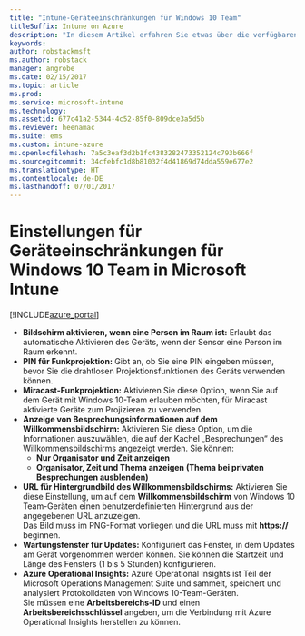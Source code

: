 ```yaml
---
title: "Intune-Geräteeinschränkungen für Windows 10 Team"
titleSuffix: Intune on Azure
description: "In diesem Artikel erfahren Sie etwas über die verfügbaren Geräteeinschränkungen für Windows 10 Team-Geräte."
keywords: 
author: robstackmsft
ms.author: robstack
manager: angrobe
ms.date: 02/15/2017
ms.topic: article
ms.prod: 
ms.service: microsoft-intune
ms.technology: 
ms.assetid: 677c41a2-5344-4c52-85f0-809dce3a5d5b
ms.reviewer: heenamac
ms.suite: ems
ms.custom: intune-azure
ms.openlocfilehash: 7a5c3eaf3d2b1fc4383282473352124c793b666f
ms.sourcegitcommit: 34cfebfc1d8b81032f4d41869d74dda559e677e2
ms.translationtype: HT
ms.contentlocale: de-DE
ms.lasthandoff: 07/01/2017
---
```

# <a name="windows-10-team-device-restriction-settings-in-microsoft-intune"></a>Einstellungen für Geräteeinschränkungen für Windows 10 Team in Microsoft Intune

[!INCLUDE[azure_portal](./includes/azure_portal.md)]

- **Bildschirm aktivieren, wenn eine Person im Raum ist:** Erlaubt das automatische Aktivieren des Geräts, wenn der Sensor eine Person im Raum erkennt.
- **PIN für Funkprojektion:** Gibt an, ob Sie eine PIN eingeben müssen, bevor Sie die drahtlosen Projektionsfunktionen des Geräts verwenden können.
- **Miracast-Funkprojektion:** Aktivieren Sie diese Option, wenn Sie auf dem Gerät mit Windows 10-Team erlauben möchten, für Miracast aktivierte Geräte zum Projizieren zu verwenden.
- **Anzeige von Besprechungsinformationen auf dem Willkommensbildschirm:** Aktivieren Sie diese Option, um die Informationen auszuwählen, die auf der Kachel „Besprechungen“ des Willkommensbildschirms angezeigt werden. Sie können:
    - **Nur Organisator und Zeit anzeigen**
    - **Organisator, Zeit und Thema anzeigen (Thema bei privaten Besprechungen ausblenden)**
- **URL für Hintergrundbild des Willkommensbildschirms:** Aktivieren Sie diese Einstellung, um auf dem **Willkommensbildschirm** von Windows 10 Team-Geräten einen benutzerdefinierten Hintergrund aus der angegebenen URL anzuzeigen.<br>Das Bild muss im PNG-Format vorliegen und die URL muss mit **https://** beginnen.
- **Wartungsfenster für Updates:** Konfiguriert das Fenster, in dem Updates am Gerät vorgenommen werden können. Sie können die Startzeit und Länge des Fensters (1 bis 5 Stunden) konfigurieren.
- **Azure Operational Insights:** Azure Operational Insights ist Teil der Microsoft Operations Management Suite und sammelt, speichert und analysiert Protokolldaten von Windows 10-Team-Geräten.<br>Sie müssen eine **Arbeitsbereichs-ID** und einen **Arbeitsbereichsschlüssel** angeben, um die Verbindung mit Azure Operational Insights herstellen zu können.
